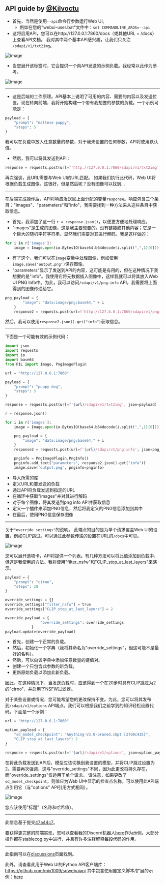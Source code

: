## API guide by [@Kilvoctu](https://github.com/Kilvoctu)

- 首先，当然是使用`--api`命令行参数运行Web UI。
  - 例如在您的"webui-user.bat"文件中：`set COMMANDLINE_ARGS=--api`
- 这将启用API，您可以在http://127.0.0.1:7860/docs（或其他URL + /docs）上查看API文档。
我对其中两个基本API感兴趣，让我们只关注 `/sdapi/v1/txt2img`。

![image](https://user-images.githubusercontent.com/2993060/198171114-ed1c5edd-76ce-4c34-ad73-04e388423162.png)

- 当您展开该标签时，它会提供一个向API发送的示例负载。我经常以此作为参考。

![image](https://user-images.githubusercontent.com/2993060/198171454-5b826ded-5e73-4249-9c0c-a97b32c42569.png)

------

- 这是后端的工作原理。API基本上说明了可用的内容、需要的内容以及发送位置。现在转向前端，我将开始构建一个带有我想要的参数的负载。一个示例可能是：
```py
payload = {
    "prompt": "maltese puppy",
    "steps": 5
}
```
我可以在负载中放入任意数量的参数，对于我未设置的任何参数，API将使用默认值。

- 然后，我可以将其发送到API：
```py
response = requests.post(url=f'http://127.0.0.1:7860/sdapi/v1/txt2img', json=payload)
```
再次强调，此URL需要与Web UI的URL匹配。
如果我们执行此代码，Web UI将根据负载生成图像。这很好，但是然后呢？没有图像可以找到...

------

在后端完成操作后，API将响应发送回上面分配的变量`response`。响应包含三个条目："images"、"parameters"和"info"，我需要找到一种方法来从这些条目中获取信息。
- 首先，我添加了这一行 `r = response.json()`，以便更方便地处理响应。
- "images"是生成的图像，这是我主要想要的。没有链接或其他内容；它是一个巨大的随机字符字符串，显然我们需要对其进行解码。我是这样做的：
```py
for i in r['images']:
    image = Image.open(io.BytesIO(base64.b64decode(i.split(",",1)[0])))
```
- 有了这个，我们可以在`image`变量中处理图像，例如使用`image.save('output.png')`保存图像。
- "parameters"显示了发送到API的内容，这可能是有用的，但在这种情况下我想要的是"info"。我使用它将元数据插入图像中，这样我就可以将其放入Web UI PNG Info中。为此，我可以访问`/sdapi/v1/png-info` API。我需要将上面得到的图像传递给它。
```py
png_payload = {
        "image": "data:image/png;base64," + i
    }
    response2 = requests.post(url=f'http://127.0.0.1:7860/sdapi/v1/png-info', json=png_payload)
```
然后，我可以使用`response2.json().get("info")`获取信息。

------

下面是一个可能有效的示例代码：
```py
import json
import requests
import io
import base64
from PIL import Image, PngImagePlugin

url = "http://127.0.0.1:7860"

payload = {
    "prompt": "puppy dog",
    "steps": 5
}

response = requests.post(url=f'{url}/sdapi/v1/txt2img', json=payload)

r = response.json()

for i in r['images']:
    image = Image.open(io.BytesIO(base64.b64decode(i.split(",",1)[0])))

    png_payload = {
        "image": "data:image/png;base64," + i
    }
    response2 = requests.post(url=f'{url}/sdapi/v1/png-info', json=png_payload)

    pnginfo = PngImagePlugin.PngInfo()
    pnginfo.add_text("parameters", response2.json().get("info"))
    image.save('output.png', pnginfo=pnginfo)
```
- 导入所需的库
- 定义URL和要发送的负载
- 通过API将负载发送到指定的URL
- 在循环中获取"images"并对其进行解码
- 对于每个图像，将其发送到png info API并获取信息
- 定义一个插件来添加PNG信息，然后将我定义的PNG信息添加到其中
- 在最后，使用PNG信息保存图像

-----

关于`"override_settings"`的说明。
此端点的目的是为单个请求覆盖Web UI的设置，例如CLIP跳过。可以通过此参数传递的设置在URL的`/docs`中可见。

![image](https://user-images.githubusercontent.com/2993060/202877368-c31a6e9e-0d05-40ec-ade0-49ed2c4be22b.png)

您可以展开选项卡，API将提供一个列表。有几种方法可以将此值添加到负载中，但这是我使用的方法。我将使用"filter_nsfw"和"CLIP_stop_at_last_layers"来演示。

```py
payload = {
    "prompt": "cirno",
    "steps": 20
}

override_settings = {}
override_settings["filter_nsfw"] = true
override_settings["CLIP_stop_at_last_layers"] = 2

override_payload = {
                "override_settings": override_settings
            }
payload.update(override_payload)
```
- 首先，创建一个正常的负载。
- 然后，初始化一个字典（我将其命名为"override_settings"，但这可能不是最好的名称）。
- 然后，可以向该字典中添加任意数量的键值对。
- 创建一个只包含此参数的新负载。
- 更新原始负载以添加此新负载。

因此，在这种情况下，当发送负载时，应该得到一个在20步时具有CLIP跳过为2的"cirno"，并启用了NSFW过滤器。

对于某些设置或情况，您可能希望您的更改保持不变。为此，您可以将其发布到`/sdapi/v1/options` API端点。我们可以根据我们之前学到的知识轻松设置代码。下面是一个示例：
```py
url = "http://127.0.0.1:7860"

option_payload = {
    "sd_model_checkpoint": "Anything-V3.0-pruned.ckpt [2700c435]",
    "CLIP_stop_at_last_layers": 2
}

response = requests.post(url=f'{url}/sdapi/v1/options', json=option_payload)
```
在将此负载发送到API后，模型应该切换到我设置的模型，并将CLIP跳过设置为2。需要再次强调，这与"override_settings"不同，因为此更改将持久存在，而"override_settings"仅适用于单个请求。
请注意，如果更改了`sd_model_checkpoint`，则值应为Web UI中显示的检查点名称。可以使用此API端点引用它（与"options" API引用方式相同）。

![image](https://user-images.githubusercontent.com/2993060/202928589-114aff91-2777-4269-9492-2eab015c5bca.png)

您应该使用"标题"（名称和哈希值）。

-----

此信息基于提交[47a44c7](https://github.com/AUTOMATIC1111/stable-diffusion-webui/commit/47a44c7e421b98ca07e92dbf88769b04c9e28f86)。

要获得更完整的前端实现，您可以查看我的Discord机器人[here](https://github.com/Kilvoctu/aiyabot)作为示例。大部分操作都在stablecog.py中进行，并且有许多注释解释每段代码的作用。

------

此指南可以在[discussions](https://github.com/AUTOMATIC1111/stable-diffusion-webui/discussions/3734)页面找到。

此外，请查看此用于Web UI的Python API客户端库：https://github.com/mix1009/sdwebuiapi
其中包含使用自定义脚本/扩展的示例：[here](https://github.com/mix1009/sdwebuiapi/commit/fe269dc2d4f8a98e96c63c8a7d3b5f039625bc18)